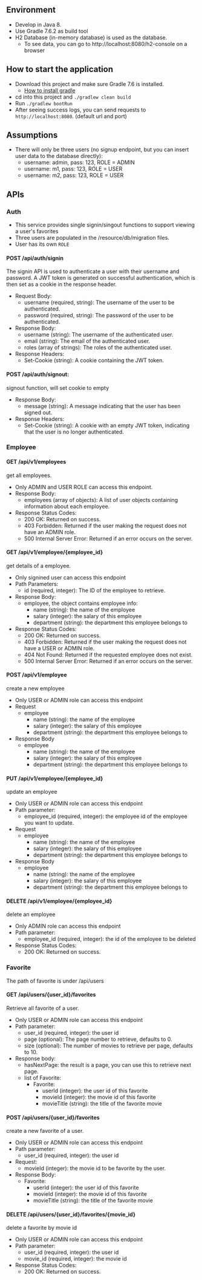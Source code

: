 ## Environment
- Develop in Java 8.
- Use Gradle 7.6.2 as build tool
- H2 Database (in-memory database) is used as the database.
  - To see data, you can go to http://localhost:8080/h2-console on a browser

## How to start the application
- Download this project and make sure Gradle 7.6 is installed.
  - [How to install gradle](https://docs.gradle.org/current/userguide/installation.html)
- cd into this project and `./gradlew clean build`
- Run `./gradlew bootRun`
- After seeing success logs, you can send requests to `http://localhost:8080`. (default url and port)

## Assumptions
- There will only be three users (no signup endpoint, but you can insert user data to the database directly):
  - username: admin, pass: 123, ROLE = ADMIN
  - username: m1, pass: 123, ROLE = USER
  - username: m2, pass: 123, ROLE = USER

## APIs
### Auth
- This service provides single signin/singout functions to support viewing a user's favorites
- Three users are populated in the /resource/db/migration files.
- User has its own `ROLE`  

#### POST /api/auth/signin
   The signin API is used to authenticate a user with their username and password. 
   A JWT token is generated on successful authentication, which is then set as a cookie in the response header.

- Request Body:
  - username (required, string): The username of the user to be authenticated.
  - password (required, string): The password of the user to be authenticated.
- Response Body:
  - username (string): The username of the authenticated user.
  - email (string): The email of the authenticated user.
  - roles (array of strings): The roles of the authenticated user.
- Response Headers:
  - Set-Cookie (string): A cookie containing the JWT token.

#### POST /api/auth/signout:
signout function, will set cookie to empty

- Response Body:
  - message (string): A message indicating that the user has been signed out.
- Response Headers:
  - Set-Cookie (string): A cookie with an empty JWT token, indicating that the user is no longer authenticated.

### Employee

#### GET /api/v1/employees
get all employees.

- Only ADMIN and USER ROLE can access this endpoint.
- Response Body:
  - employees (array of objects): A list of user objects containing information about each employee.
- Response Status Codes:
  - 200 OK: Returned on success.
  - 403 Forbidden: Returned if the user making the request does not have an ADMIN role.
  - 500 Internal Server Error: Returned if an error occurs on the server.

#### GET /api/v1/employee/{employee_id}
get details of a employee.

- Only signined user can access this endpoint
- Path Parameters:
  - id (required, integer): The ID of the employee to retrieve.
- Response Body:
  - employee, the object contains employee info:
    - name (string): the name of the employee
    - salary (integer): the salary of this employee
    - department (string): the department this employee belongs to
- Response Status Codes:
  - 200 OK: Returned on success.
  - 403 Forbidden: Returned if the user making the request does not have a USER or ADMIN role.
  - 404 Not Found: Returned if the requested employee does not exist.
  - 500 Internal Server Error: Returned if an error occurs on the server.

#### POST /api/v1/employee
create a new employee

- Only USER or ADMIN role can access this endpoint
- Request
  - employee
    - name (string): the name of the employee
    - salary (integer): the salary of this employee
    - department (string): the department this employee belongs to
- Response Body
  - employee
    - name (string): the name of the employee
    - salary (integer): the salary of this employee
    - department (string): the department this employee belongs to

#### PUT /api/v1/employee/{employee_id}
update an employee

- Only USER or ADMIN role can access this endpoint
- Path parameter:
  - employee_id (required, integer): the employee id of the employee you want to update.
- Request
  - employee
    - name (string): the name of the employee
    - salary (integer): the salary of this employee
    - department (string): the department this employee belongs to
- Response Body
  - employee
    - name (string): the name of the employee
    - salary (integer): the salary of this employee
    - department (string): the department this employee belongs to

#### DELETE /api/v1/employee/{employee_id}
delete an employee

- Only ADMIN role can access this endpoint
- Path parameter:
  - employee_id (required, integer): the id of the employee to be deleted
- Response Status Codes:
  - 200 OK: Returned on success.


### Favorite
The path of favorite is under /api/users

#### GET /api/users/{user_id}/favorites
Retrieve all favorite of a user.

- Only USER or ADMIN role can access this endpoint
- Path parameter:
  - user_id (required, integer): the user id
  - page (optional): The page number to retrieve, defaults to 0.
  - size (optional): The number of movies to retrieve per page, defaults to 10.
- Response body:
  - hasNextPage: the result is a page, you can use this to retrieve next page.
  - list of Favorite: 
    - Favorite:
      - userId (integer): the user id of this favorite
      - movieId (integer): the movie id of this favorite
      - movieTitle (string): the title of the favorite movie

#### POST /api/users/{user_id}/favorites
create a new favorite of a user.

- Only USER or ADMIN role can access this endpoint
- Path parameter:
  - user_id (required, integer): the user id
- Request:
  - movieId (integer): the movie id to be favorite by the user.
- Response Body:
  - Favorite:
    - userId (integer): the user id of this favorite
    - movieId (integer): the movie id of this favorite
    - movieTitle (string): the title of the favorite movie

#### DELETE /api/users/{user_id}/favorites/{movie_id}
delete a favorite by movie id

- Only USER or ADMIN role can access this endpoint
- Path parameter:
  - user_id (required, integer): the user id
  - movie_id (required, integer): the movie id
- Response Status Codes:
  - 200 OK: Returned on success.